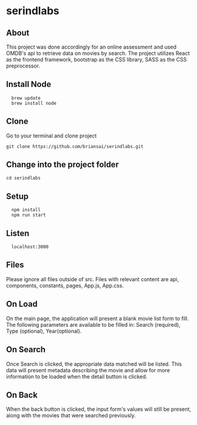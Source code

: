 # serindlabs

## About

This project was done accordingly for an online assessment and used OMDB's api to retrieve data on movies by search. The project utilizes React as the frontend framework, bootstrap as the CSS library, SASS as the CSS preprocessor.

## Install Node

```
  brew update
  brew install node
```

## Clone

Go to your terminal and clone project

```
git clone https://github.com/briansai/serindlabs.git
```

## Change into the project folder

```
cd serindlabs
```

## Setup

```
  npm install
  npm run start
```

## Listen

```
  localhost:3000
```

## Files

Please ignore all files outside of src. Files with relevant content are api, components, constants, pages, App.js, App.css.

## On Load

On the main page, the application will present a blank movie list form to fill. The following parameters are available to be filled in: Search (required), Type (optional), Year(optional).

## On Search

Once Search is clicked, the appropriate data matched will be listed. This data will present metadata describing the movie and allow for more information to be loaded when the detail button is clicked.

## On Back

When the back button is clicked, the input form's values will still be present, along with the movies that were searched previously.
